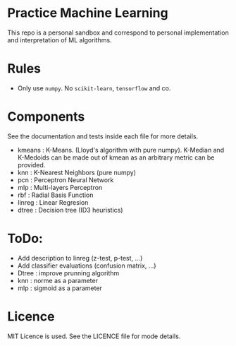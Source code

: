 # Practice Machine Learning

This repo is a personal sandbox and correspond to personal implementation
 and interpretation of ML algorithms.

# Rules

- Only use `numpy`. No `scikit-learn`, `tensorflow` and co.

# Components

See the documentation and tests inside each file for more details.
- kmeans : K-Means. (Lloyd's algorithm with pure numpy). 
K-Median and K-Medoids can be made out of kmean as an arbitrary 
metric can be provided.
- knn : K-Nearest Neighbors (pure numpy)
- pcn : Perceptron Neural Network
- mlp : Multi-layers Perceptron
- rbf : Radial Basis Function
- linreg : Linear Regresion
- dtree : Decision tree (ID3 heuristics)

# ToDo:

- Add description to linreg (z-test, p-test, ...)
- Add classifier evaluations (confusion matrix, ...)
- Dtree : improve prunning algorithm
- knn : norme as a parameter
- mlp : sigmoid as a parameter

# Licence

MIT Licence is used. See the LICENCE file for mode details.
